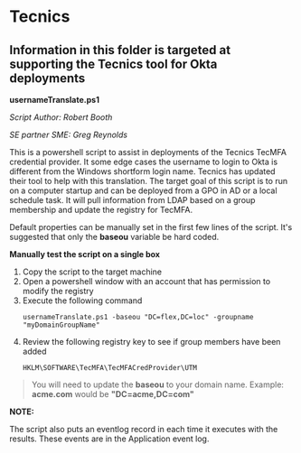 # Tecnics

## Information in this folder is targeted at supporting the Tecnics tool for Okta deployments



**usernameTranslate.ps1**

*Script Author: Robert Booth*

*SE partner SME: Greg Reynolds*

This is a powershell script to assist in deployments of the Tecnics TecMFA credential provider. It some edge cases the username to login to Okta is different from the Windows shortform login name. Tecnics has updated their tool to help with this translation.
The target goal of this script is to run on a computer startup and can be deployed from a GPO in AD or a local schedule task. It will pull information from LDAP based on a group membership and update the registry for TecMFA.

Default properties can be manually set in the first few lines of the script.
It's suggested that only the __baseou__ variable be hard coded.

__Manually test the script on a single box__

<ol>
<li> Copy the script to the target machine</li>
<li> Open a powershell window with an account that has permission to modify the registry</li>
<li> Execute the following command</li>
  
    usernameTranslate.ps1 -baseou "DC=flex,DC=loc" -groupname "myDomainGroupName"

<li> Review the following registry key to see if group members have been added</li>

    HKLM\SOFTWARE\TecMFA\TecMFACredProvider\UTM

</ol>

> You will need to update the **baseou** to your domain name. Example: **acme.com** would be **"DC=acme,DC=com"**


__NOTE:__

The script also puts an eventlog record in each time it executes with the results. These events are in the Application event log.

